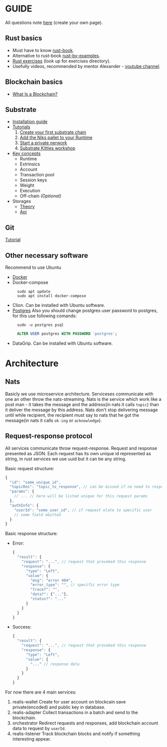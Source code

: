 # GUIDE

All questions note [here](https://docs.google.com/spreadsheets/d/1qRWu9mIqaxKNt8I5E0BFoicpNZHotJhyyrwrFugT_c0/edit?usp=sharing)
(create your own page).

## Rust basics

- Must have to know [rust-book](https://doc.rust-lang.org/book/).
- Alternative to rust-book [rust-by-examples](https://doc.rust-lang.org/stable/rust-by-example/).
- [Rust exercises](https://github.com/rust-lang/rustlings/) (look up for exercises directory).
- Usefully videos, recommended by mentor Alexander - [youtube channel](https://www.youtube.com/c/JonGjengset/videos).


## Blockchain basics

- [What Is a Blockchain?](https://www.investopedia.com/terms/b/blockchain.asp)

## Substrate

- [Installation guide](https://docs.substrate.io/v3/getting-started/installation/)
- [Tutorials](https://docs.substrate.io/tutorials/v3/)
  1. [Create your first substrate chain](https://docs.substrate.io/tutorials/v3/create-your-first-substrate-chain/)
  2. [Add the Niks pallet to your Runtime](https://docs.substrate.io/tutorials/v3/add-a-pallet/)
  3. [Start a private nerwork](https://docs.substrate.io/tutorials/v3/private-network/)
  4. [Substrate Kitties workshop](https://docs.substrate.io/tutorials/v3/kitties/pt1/)
- [Key concepts](https://docs.substrate.io/v3/concepts/runtime/)
  - Runtime
  - Extrinsics
  - Account
  - Transaction pool
  - Session keys
  - Weight
  - Execution
  - Off-chain *(Optional)*
- Storages
  - [Theory](https://docs.substrate.io/v3/advanced/storage/)
  - [Api](https://docs.substrate.io/v3/runtime/storage/)

## Git

[Tutorial](https://www.w3schools.com/git/git_remote_getstarted.asp?remote=github)

## Other necessary software

Recommend to use Ubuntu

- [Docker](https://www.digitalocean.com/community/tutorials/how-to-install-and-use-docker-on-ubuntu-20-04-ru)
- Docker-compose
  ```shell
    sudo apt update
    sudo apt install docker-compose
  ```
- Clion. Can be installed with Ubuntu software.
- [Postgres](https://www.digitalocean.com/community/tutorials/how-to-install-postgresql-on-ubuntu-20-04-quickstart-ru)
  Also you should change postgres user password to postgres, for this use following comands:
  ```shell
    sudo -u postgres psql
  ```
  ```sql
    ALTER USER postgres WITH PASSWORD 'postgres';
  ```
- DataGrip. Can be installed with Ubuntu software.

# Architecture

## Nats

Basicly we use microservice architecture. Serviceses communicate with one an other throw the nats-streaming.
Nats is the service which work like a post man - it takes the message and the address(in nats it calls `topic`) than it deliver the message by this address.
Nats don't stop delivering message until while recipient, the recipient must say to nats that he got the message(in nats it calls `ok-ing` or `acknowledge`).

## Request-response protocol

All services communicate throw request-response. Request and response presented as JSON.
Each request has its own unique id represented as string, in rust services we use uuid but it can be any string.

Basic request structure:

```javascript
{
  "id": "some_unique_id",
  "topicRes": "topic_to_response", // can be missed if no need to response or response by hard coded topic
  "params": {
    // ... // here will be listed unique for this request params
  },
  "authInfo": {
    "userId": "some_user_id", // if request elate to specific user
    // some field omitted
  }
}
```

Basic response structure:

- Error:
  ```javascript
  {
    "result": {
      "request": "...", // request that provoked this response
      "response": {
        "type": "Left",
        "value": {
          "msg": "error 404",
          "error_type": "", // specific error type
          "trace?": "",
          "data?": {"..."},
          "status?": "..."
        }
      }
    }
  }
  ```
- Success:
  ```javascript
  {
    "result": {
      "request": "...", // request that provoked this response
      "response": {
        "type": "Left",
        "value": {
          "..." // response data
        }
      }
    }
  }
  ```


For now there are 4 main services:
1. realis-wallet
   Create for user account on blockcain save private(encoded) and public key in database.
2. realis-adapter
   Collect transactions in a batch and send to the blockchain.
3. orchestrator
   Redirect requests and responses, add blockchain account data to request by `userId`.
4. realis-listener
   Track blockchain blocks and notify if something interesting appear.
